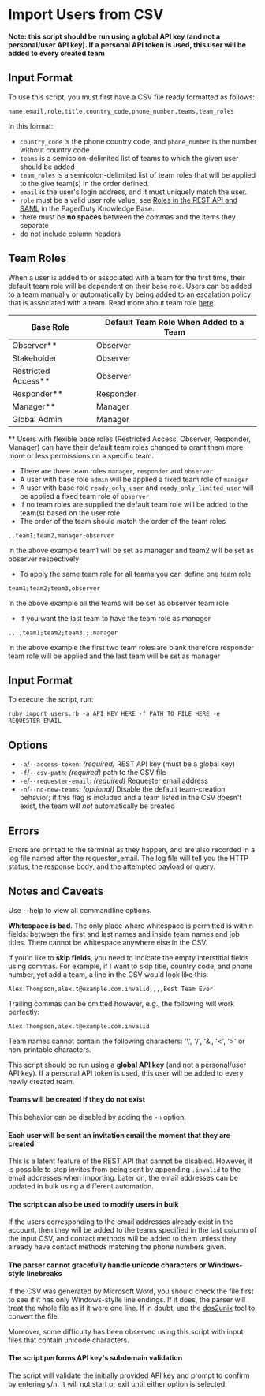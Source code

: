 # Import Users from CSV

**Note: this script should be run using a global API key (and not a personal/user API key). If a personal API token is used, this user will be added to every created team**

## Input Format

To use this script, you must first have a CSV file ready formatted as follows:

```
name,email,role,title,country_code,phone_number,teams,team_roles
```

In this format:

- `country_code` is the phone country code, and `phone_number` is the number
  without country code
- `teams` is a semicolon-delimited list of teams to which the given user should
  be added
- `team_roles` is a semicolon-delimited list of team roles that will be applied to the give team(s) in the order defined.
- `email` is the user's login address, and it must uniquely match the user.
- `role` must be a valid user role value; see [Roles in the REST API and
  SAML](https://support.pagerduty.com/v1/docs/advanced-permissions#section-roles-in-the-rest-api-and-saml)
  in the PagerDuty Knowledge Base.
- there must be **no spaces** between the commas and the items they separate  
- do not include column headers

## Team Roles

When a user is added to or associated with a team for the first time, their default team role will be dependent on their base role. Users can be added to a team manually or automatically by being added to an escalation policy that is associated with a team. Read more about team role [here](https://support.pagerduty.com/docs/advanced-permissions#section-roles-in-the-rest-api-and-saml).

| Base Role           | Default Team Role When Added to a Team |
|---------------------|----------------------------------------|
| Observer**          | Observer                               |
| Stakeholder         | Observer                               |
| Restricted Access** | Observer                               |
| Responder**         | Responder                              |
| Manager**           | Manager                                |
| Global Admin        | Manager                                |

** Users with flexible base roles (Restricted Access, Observer, Responder, Manager) can have their default team roles changed to grant them more more or less permissions on a specific team.

- There are three team roles `manager`, `responder` and `observer`
- A user with base role `admin` will be applied a fixed team role of `manager`
- A user with base role `ready_only_user` and `ready_only_limited_user` will be applied a fixed team role of `observer`
- If no team roles are supplied the default team role will be added to the team(s) based on the user role
- The order of the team should match the order of the team roles

```
..team1;team2,manager;observer
```
In the above example team1 will be set as manager and team2 will be set as observer respectively

- To apply the same team role for all teams you can define one team role

```
team1;team2;team3,observer
```

In the above example all the teams will be set as observer team role

- If you want the last team to have the team role as manager

```
...,team1;team2;team3,;;manager
```

In the above example the first two team roles are blank therefore responder team role will be applied and the last team will be set as manager

## Input Format

To execute the script, run:

```
ruby import_users.rb -a API_KEY_HERE -f PATH_TO_FILE_HERE -e REQUESTER_EMAIL
```

## Options

- `-a`/`--access-token`: _(required)_ REST API key (must be a global key)
- `-f`/`--csv-path`: _(required)_ path to the CSV file
- `-e`/`--requester-email`: _(required)_ Requester email address
- `-n`/`--no-new-teams`: _(optional)_ Disable the default team-creation behavior; if this flag is included and a team listed in the CSV doesn't exist, the team will _not_ automatically be created

## Errors

Errors are printed to the terminal as they happen, and are also recorded in a log file named after the requester_email. The log file will tell you the HTTP status, the response body, and the attempted payload or query.

## Notes and Caveats
Use --help to view all commandline options.

**Whitespace is bad**. The only place where whitespace is permitted is within fields: between the first and last names and inside team names and job titles. There cannot be whitespace anywhere else in the CSV.

If you'd like to **skip fields**, you need to indicate the empty interstitial fields using commas. For example, if I want to skip title, country code, and phone number, yet add a team, a line in the CSV would look like this:
```
Alex Thompson,alex.t@example.com.invalid,,,,Best Team Ever
```

Trailing commas can be omitted however, e.g., the following will work perfectly:
```
Alex Thompson,alex.t@example.com.invalid
```

Team names cannot contain the following characters: '\\', '/', '&', '<', '>' or non-printable characters.

This script should be run using a **global API key** (and not a personal/user API key). If a personal API token is used, this user will be added to every newly created team.

#### Teams will be created if they do not exist
This behavior can be disabled by adding the `-n` option.

#### Each user will be sent an invitation email the moment that they are created

This is a latent feature of the REST API that cannot be disabled. However, it
is possible to stop invites from being sent by appending `.invalid` to the
email addresses when importing. Later on, the email addresses can be updated in
bulk using a different automation.

#### The script can also be used to modify users in bulk

If the users corresponding to the email addresses already exist in the account,
then they will be added to the teams specified in the last column of the input
CSV, and contact methods will be added to them unless they
already have contact methods matching the phone numbers given.

#### The parser cannot gracefully handle unicode characters or Windows-style linebreaks

If the CSV was generated by Microsoft Word, you should check the file first to
see if it has only Windows-stylle line endings. If it does, the parser will
treat the whole file as if it were one line. If in doubt, use the
[dos2unix](http://dos2unix.sourceforge.net/) tool to convert the file.

Moreover, some difficulty has been observed using this script with input files
that contain unicode characters.

#### The script performs API key's subdomain validation

The script will validate the initially provided API key and prompt to confirm by entering y/n. It will not start or exit until either option is selected.
